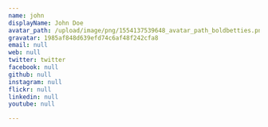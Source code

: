 ```yaml
---
name: john
displayName: John Doe
avatar_path: /upload/image/png/1554137539648_avatar_path_boldbetties.png
gravatar: 1985af848d639efd74c6af48f242cfa8
email: null
web: null
twitter: twitter
facebook: null
github: null
instagram: null
flickr: null
linkedin: null
youtube: null

---
```







